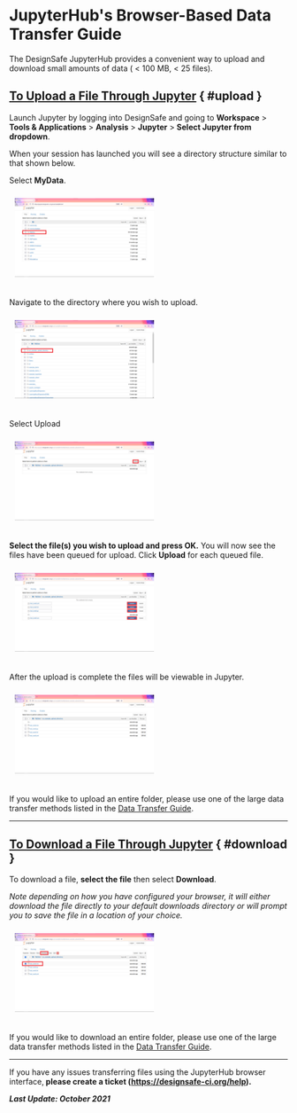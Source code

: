 # JupyterHub's Browser-Based Data Transfer Guide

The DesignSafe JupyterHub provides a convenient way to upload and download small amounts of data ( &lt; 100 MB, &lt; 25 files).

## [To Upload a File Through Jupyter](#upload) { #upload }

Launch Jupyter by logging into DesignSafe and going to **Workspace** &gt; **Tools &amp; Applications** &gt; **Analysis** &gt; **Jupyter** &gt; **Select Jupyter from dropdown**.

When your session has launched you will see a directory structure similar to that shown below.

Select **MyData**.

<img alt="Select MyData" src="../imgs/jupyterbrowser-1.png" style="width: 50%; margin: 10px 10px 20px;">

Navigate to the directory where you wish to upload.

<img alt="Select Folder for Upload" src="../imgs/jupyterbrowser-2.png" style="width: 50%; margin: 10px 10px 20px;">

Select Upload

<img alt="Select Upload" src="../imgs/jupyterbrowser-3.png" style="width: 50%; margin: 10px 10px 20px;">

**Select the file(s) you wish to upload and press OK.** You will now see the files have been queued for upload. Click **Upload** for each queued file.

<img alt="Click Upload" src="../imgs/jupyterbrowser-4.png" style="width: 50%; margin: 10px 10px 20px;">

After the upload is complete the files will be viewable in Jupyter.

<img alt="Upload Complete" src="../imgs/jupyterbrowser-5.png" style="width: 50%; margin: 10px 10px 20px;">

If you would like to upload an entire folder, please use one of the large data transfer methods listed in the <a href="../datatransfer">Data Transfer Guide</a>.

 

---
## [To Download a File Through Jupyter](#download) { #download }

To download a file, **select the file** then select **Download**.

*Note depending on how you have configured your browser, it will either download the file directly to your default downloads directory or will prompt you to save the file in a location of your choice.*

<img alt="Select File for Download" src="../imgs/jupyterbrowser-6.png" style="width: 50%; margin: 10px 10px 20px;">

If you would like to download an entire folder, please use one of the large data transfer methods listed in the <a href="../datatransfer">Data Transfer Guide</a>.

---

If you have any issues transferring files using the JupyterHub browser interface,</strong><strong> please create a ticket (<a href="https://designsafe-ci.org/help">https://designsafe-ci.org/help</a>).

*Last Update: October 2021*

